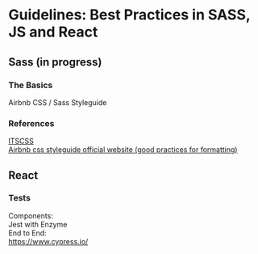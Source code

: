 # Guidelines: Best Practices in SASS, JS and React

## Sass (in progress)

### The Basics

Airbnb CSS / Sass Styleguide

### References

[ITSCSS](https://github.com/anthify/itscss)  
[Airbnb css styleguide official website (good practices for formatting)](https://github.com/airbnb/css)  

## React

### Tests
Components:  
Jest with Enzyme  
End to End:  
https://www.cypress.io/
